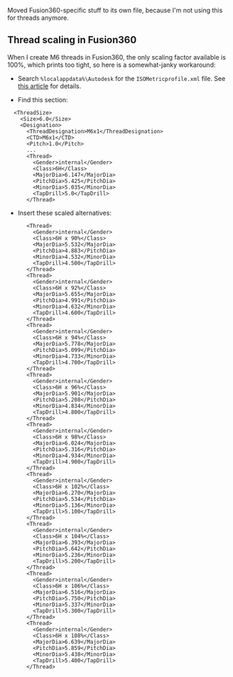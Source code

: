 Moved Fusion360-specific stuff to its own file, because I'm not using this for threads anymore.

## Thread scaling in Fusion360

When I create M6 threads in Fusion360, the only scaling factor available is 100%, which prints too tight, so here is a somewhat-janky workaround:

- Search `%localappdata%\Autodesk` for the `ISOMetricprofile.xml` file.  See [this article](https://www.autodesk.com/support/technical/article/caas/sfdcarticles/sfdcarticles/Custom-Threads-in-Fusion-360.html) for details.

- Find this section:

```
  <ThreadSize>
    <Size>6.0</Size>
    <Designation>
      <ThreadDesignation>M6x1</ThreadDesignation>
      <CTD>M6x1</CTD>
      <Pitch>1.0</Pitch>
      ...
      <Thread>
        <Gender>internal</Gender>
        <Class>6H</Class>
        <MajorDia>6.147</MajorDia>
        <PitchDia>5.425</PitchDia>
        <MinorDia>5.035</MinorDia>
        <TapDrill>5.0</TapDrill>
      </Thread>
```

- Insert these scaled alternatives:

```
      <Thread>
        <Gender>internal</Gender>
        <Class>6H x 90%</Class>
        <MajorDia>5.532</MajorDia>
        <PitchDia>4.883</PitchDia>
        <MinorDia>4.532</MinorDia>
        <TapDrill>4.500</TapDrill>
      </Thread>
      <Thread>
        <Gender>internal</Gender>
        <Class>6H x 92%</Class>
        <MajorDia>5.655</MajorDia>
        <PitchDia>4.991</PitchDia>
        <MinorDia>4.632</MinorDia>
        <TapDrill>4.600</TapDrill>
      </Thread>
      <Thread>
        <Gender>internal</Gender>
        <Class>6H x 94%</Class>
        <MajorDia>5.778</MajorDia>
        <PitchDia>5.099</PitchDia>
        <MinorDia>4.733</MinorDia>
        <TapDrill>4.700</TapDrill>
      </Thread>
      <Thread>
        <Gender>internal</Gender>
        <Class>6H x 96%</Class>
        <MajorDia>5.901</MajorDia>
        <PitchDia>5.208</PitchDia>
        <MinorDia>4.834</MinorDia>
        <TapDrill>4.800</TapDrill>
      </Thread>
      <Thread>
        <Gender>internal</Gender>
        <Class>6H x 98%</Class>
        <MajorDia>6.024</MajorDia>
        <PitchDia>5.316</PitchDia>
        <MinorDia>4.934</MinorDia>
        <TapDrill>4.900</TapDrill>
      </Thread>
      <Thread>
        <Gender>internal</Gender>
        <Class>6H x 102%</Class>
        <MajorDia>6.270</MajorDia>
        <PitchDia>5.534</PitchDia>
        <MinorDia>5.136</MinorDia>
        <TapDrill>5.100</TapDrill>
      </Thread>
      <Thread>
        <Gender>internal</Gender>
        <Class>6H x 104%</Class>
        <MajorDia>6.393</MajorDia>
        <PitchDia>5.642</PitchDia>
        <MinorDia>5.236</MinorDia>
        <TapDrill>5.200</TapDrill>
      </Thread>
      <Thread>
        <Gender>internal</Gender>
        <Class>6H x 106%</Class>
        <MajorDia>6.516</MajorDia>
        <PitchDia>5.750</PitchDia>
        <MinorDia>5.337</MinorDia>
        <TapDrill>5.300</TapDrill>
      </Thread>
      <Thread>
        <Gender>internal</Gender>
        <Class>6H x 108%</Class>
        <MajorDia>6.639</MajorDia>
        <PitchDia>5.859</PitchDia>
        <MinorDia>5.438</MinorDia>
        <TapDrill>5.400</TapDrill>
      </Thread>
```
